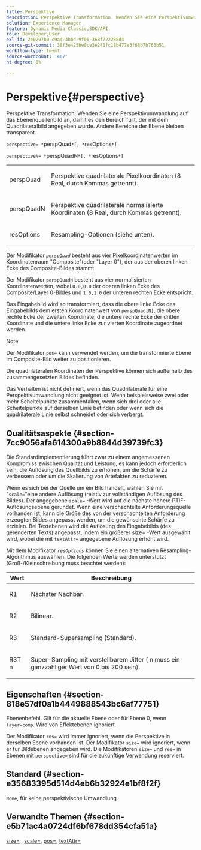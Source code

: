 ```yaml
---
title: Perspektive
description: Perspektive Transformation. Wenden Sie eine Perspektivumwandlung auf das Ebenenquellenbild an, damit es den Bereich füllt, der mit dem Quadrilateralbild angegeben wurde. Andere Bereiche der Ebene bleiben transparent.
solution: Experience Manager
feature: Dynamic Media Classic,SDK/API
role: Developer,User
exl-id: 2e0297b0-c9a4-4bbd-9f06-368f722288d4
source-git-commit: 38f3e425be0ce3e241fc18b477e3f68b7b763b51
workflow-type: tm+mt
source-wordcount: '467'
ht-degree: 0%

---
```


# Perspektive{#perspective}

Perspektive Transformation. Wenden Sie eine Perspektivumwandlung auf das Ebenenquellenbild an, damit es den Bereich füllt, der mit dem Quadrilateralbild angegeben wurde. Andere Bereiche der Ebene bleiben transparent.

`perspective= *`perspQuad`*[, *`resOptions`*]`

`perspectiveN= *`perspQuadN`*[, *`resOptions`*]`

<table id="simpletable_4BD38BBF53964F7D97B9E58914C97B3F"> 
 <tr class="strow"> 
  <td class="stentry"> <p><span class="varname"> perspQuad</span> </p></td> 
  <td class="stentry"> <p>Perspektive quadrilaterale Pixelkoordinaten (8 Real, durch Kommas getrennt). </p></td> 
 </tr> 
 <tr class="strow"> 
  <td class="stentry"> <p><span class="varname"> perspQuadN</span> </p></td> 
  <td class="stentry"> <p>Perspektive quadrilaterale normalisierte Koordinaten (8 Real, durch Kommas getrennt). </p></td> 
 </tr> 
 <tr class="strow"> 
  <td class="stentry"> <p><span class="varname"> resOptions</span> </p></td> 
  <td class="stentry"> <p>Resampling-Optionen (siehe unten). </p></td> 
 </tr> 
</table>

Der Modifikator *`perspQuad`* besteht aus vier Pixelkoordinatenwerten im Koordinatenraum &quot;Composite&quot;(oder &quot;Layer 0&quot;), der aus der oberen linken Ecke des Composite-Bildes stammt.

Der Modifikator `perspQuadN` besteht aus vier normalisierten Koordinatenwerten, wobei `0.0,0.0` der oberen linken Ecke des Composite/Layer 0-Bildes und `1.0,1.0` der unteren rechten Ecke entspricht.

Das Eingabebild wird so transformiert, dass die obere linke Ecke des Eingabebilds dem ersten Koordinatenwert von `perspQuad[N]`, die obere rechte Ecke der zweiten Koordinate, die untere rechte Ecke der dritten Koordinate und die untere linke Ecke zur vierten Koordinate zugeordnet werden.

>[!NOTE]
>
>Der Modifikator `pos=` kann verwendet werden, um die transformierte Ebene im Composite-Bild weiter zu positionieren.

Die quadrilateralen Koordinaten der Perspektive können sich außerhalb des zusammengesetzten Bildes befinden.

Das Verhalten ist nicht definiert, wenn das Quadrilaterale für eine Perspektivumwandlung nicht geeignet ist. Wenn beispielsweise zwei oder mehr Scheitelpunkte zusammenfallen, wenn sich drei oder alle Scheitelpunkte auf derselben Linie befinden oder wenn sich die quadrilaterale Linie selbst schneidet oder sich verbergt.

## Qualitätsaspekte {#section-7cc9056afa614300a9b8844d39739fc3}

Die Standardimplementierung führt zwar zu einem angemessenen Kompromiss zwischen Qualität und Leistung, es kann jedoch erforderlich sein, die Auflösung des Quellbilds zu erhöhen, um die Schärfe zu verbessern oder um die Skalierung von Artefakten zu reduzieren.

Wenn es sich bei der Quelle um ein Bild handelt, wählen Sie mit &quot;`scale=`&quot;eine andere Auflösung (relativ zur vollständigen Auflösung des Bildes). Der angegebene `scale=` -Wert wird auf die nächste höhere PTIF-Auflösungsebene gerundet. Wenn eine verschachtelte Anforderungsquelle vorhanden ist, kann die Größe des von der verschachtelten Anforderung erzeugten Bildes angepasst werden, um die gewünschte Schärfe zu erzielen. Bei Textebenen wird die Auflösung des Eingabebilds (des gerenderten Texts) angepasst, indem ein größerer size= -Wert ausgewählt wird, wobei die mit `textAttr=` angegebene Auflösung erhöht wird.

Mit dem Modifikator *`resOptions`* können Sie einen alternativen Resampling-Algorithmus auswählen. Die folgenden Werte werden unterstützt (Groß-/Kleinschreibung muss beachtet werden):

<table id="table_0F20007986324E228096888ED37219C0"> 
 <thead> 
  <tr> 
   <th class="entry"> <b> Wert</b> </th> 
   <th class="entry"> <b> Beschreibung</b> </th> 
  </tr> 
 </thead>
 <tbody> 
  <tr> 
   <td> <p> <span class="codeph"> R1</span> </p> </td> 
   <td> <p> Nächster Nachbar. </p> </td> 
  </tr> 
  <tr> 
   <td> <p> <span class="codeph"> R2</span> </p> </td> 
   <td> <p> Bilinear. </p> </td> 
  </tr> 
  <tr> 
   <td> <p> <span class="codeph"> R3</span> </p> </td> 
   <td> <p> Standard-Supersampling (Standard). </p> </td> 
  </tr> 
  <tr> 
   <td> <p> <span class="codeph">R3T<span class="varname"> n</span></span> </p> </td> 
   <td> <p> Super-Sampling mit verstellbarem Jitter (<span class="varname"> n</span> muss ein ganzzahliger Wert von 0 bis 200 sein). </p> </td> 
  </tr> 
 </tbody> 
</table>

## Eigenschaften {#section-818e57df0a1b4449888543bc6af77751}

Ebenenbefehl. Gilt für die aktuelle Ebene oder für Ebene 0, wenn `layer=comp`. Wird von Effektebenen ignoriert.

Der Modifikator `res=` wird immer ignoriert, wenn die Perspektive in derselben Ebene vorhanden ist. Der Modifikator `size=` wird ignoriert, wenn er für Bildebenen angegeben wird. Die Modifikatoren `size=` und `res=` in Ebenen mit `perspective=` sind für die zukünftige Verwendung reserviert.

## Standard {#section-e35683395d514d4eb6b32924e1bf8f2f}

`None`, für keine perspektivische Umwandlung.

## Verwandte Themen {#section-e5b71ac4a0724df6bf678dd354cfa51a}

[size=](../../../../../is-api/http-ref/image-serving-api-ref/c-http-protocol-reference/c-data-types/r-size.md#reference-04d383f32c7b4003bed9978cb854747b) , [scale=](../../../../../is-api/http-ref/image-serving-api-ref/c-http-protocol-reference/c-command-reference/r-is-http-scale.md#reference-098c30cea1764f189e6f7c7e400cc065), [pos=](../../../../../is-api/http-ref/image-serving-api-ref/c-http-protocol-reference/c-command-reference/r-pos.md#reference-65de948f4b404f1182b22119ca332143), [textAttr=](../../../../../is-api/http-ref/image-serving-api-ref/c-http-protocol-reference/c-command-reference/r-textattr.md#reference-ff00484fa3244286abeff34911f7ec0d)
